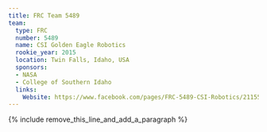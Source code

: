```yaml
---
title: FRC Team 5489
team:
  type: FRC
  number: 5489
  name: CSI Golden Eagle Robotics
  rookie_year: 2015
  location: Twin Falls, Idaho, USA
  sponsors:
  - NASA
  - College of Southern Idaho
  links:
    Website: https://www.facebook.com/pages/FRC-5489-CSI-Robotics/211552695559324?fref=nf
---
```


{% include remove_this_line_and_add_a_paragraph %}